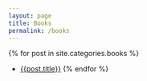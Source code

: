 ```yaml
---
layout: page
title: Books
permalink: /books
---
```


{% for post in site.categories.books %}
   -  [{{post.title}}]({{post.url}})
{% endfor %}